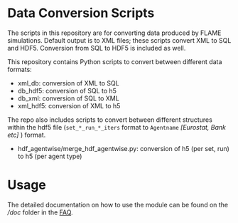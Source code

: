 Data Conversion Scripts
====
The scripts in this repository are for converting data produced by FLAME simulations.
Default output is to XML files; these scripts convert XML to SQL and HDF5.
Conversion from SQL to HDF5 is included as well.

This repository contains Python scripts to convert between different data formats:

- xml_db: conversion of XML to SQL
- db_hdf5: conversion of SQL to h5
- db_xml: conversion of SQL to XML
- xml_hdf5: conversion of XML to h5

The repo also includes scripts to convert between different structures within the hdf5 file (``set_*_run_*_iters`` format to ``Agentname`` *[Eurostat, Bank etc]* ) format.

- hdf_agentwise/merge_hdf_agentwise.py: conversion of h5 (per set, run) to h5 (per agent type)

Usage
====
The detailed documentation on how to use the module can be found on the */doc* folder in the [FAQ](FAQ.md).
